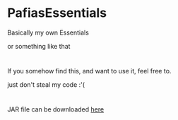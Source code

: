 # PafiasEssentials


Basically my own Essentials

or something like that

#

If you somehow find this, and want to use it, feel free to.

just don't steal my code :'(

#

JAR file can be downloaded [here](https://github.com/Pafias/PafiasEssentials/releases/latest/download/PafiasEssentials-1.0-SNAPSHOT.jar)
